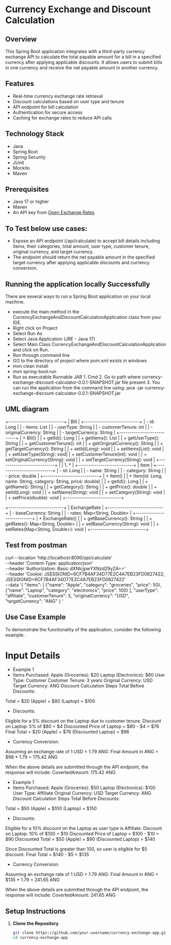 # Currency Exchange and Discount Calculation

## Overview
This Spring Boot application integrates with a third-party currency exchange API to calculate the total payable amount for a bill in a specified currency after applying applicable discounts. It allows users to submit bills in one currency and receive the net payable amount in another currency.

## Features
- Real-time currency exchange rate retrieval
- Discount calculations based on user type and tenure
- API endpoint for bill calculation
- Authentication for secure access
- Caching for exchange rates to reduce API calls

## Technology Stack
- Java
- Spring Boot
- Spring Security
- JUnit
- Mockito
- Maven

## Prerequisites
- Java 17 or higher
- Maven
- An API key from [Open Exchange Rates](https://openexchangerates.org/)

## To Test below use cases:
- Expose an API endpoint (/api/calculate) to accept bill details including items, their categories, total amount, user type, customer tenure, original currency, and target currency. 
- The endpoint should return the net payable amount in the specified target currency after applying applicable discounts and currency conversion.

## Running the application locally Successfully
There are several ways to run a Spring Boot application on your local machine.

- execute the main method in the CurrencyExchangeAndDiscountCalculationApplication class from your IDE.
- Right click on Project
- Select Run As
- Select Java Application (JRE - Java 17)
- Select Main Class CurrencyExchangeAndDiscountCalculationApplication and click on Run.
- Run through command line
- GO to the directory of project where pom.xml exists in windows
- mvn clean install
- mvn spring-boot:run
- Run as executable Runnable JAR 1. Cmd 2. Go to path where currency-exchange-discount-calculator-0.0.1-SNAPSHOT.jar file present 3. You can run the application from the command line using: java -jar currency-exchange-discount-calculator-0.0.1-SNAPSHOT.jar

## UML diagram

+---------------------------+
|           Bill            |
+---------------------------+
| - id: Long                |
| - items: List<Item>       |
| - userType: String        |
| - customerTenure: int     |
| - originalCurrency: String |
| - targetCurrency: String   |
+---------------------------+
| + Bill()                  |
| + getId(): Long           |
| + getItems(): List<Item>  |
| + getUserType(): String   |
| + getCustomerTenure(): int |
| + getOriginalCurrency(): String |
| + getTargetCurrency(): String |
| + setId(Long): void       |
| + setItems(List<Item>): void |
| + setUserType(String): void|
| + setCustomerTenure(int): void |
| + setOriginalCurrency(String): void |
| + setTargetCurrency(String): void |
+---------------------------+
          |
          | 1..*
          |
+---------------------------+
|           Item            |
+---------------------------+
| - id: Long                |
| - name: String            |
| - category: String        |
| - price: double           |
+---------------------------+
| + Item()                  |
| + Item(id: Long, name: String, category: String, price: double) |
| + getId(): Long           |
| + getName(): String       |
| + getCategory(): String    |
| + getPrice(): double      |
| + setId(Long): void       |
| + setName(String): void    |
| + setCategory(String): void |
| + setPrice(double): void   |
+---------------------------+

+---------------------------+
|       ExchangeRate        |
+---------------------------+
| - baseCurrency: String    |
| - rates: Map<String, Double> |
+---------------------------+
| + ExchangeRate()          |
| + getBaseCurrency(): String |
| + getRates(): Map<String, Double> |
| + setBaseCurrency(String): void |
| + setRates(Map<String, Double>): void |
+---------------------------+

## Test from postman

curl --location 'http://localhost:8090/api/calculate' \
--header 'Content-Type: application/json' \
--header 'Authorization: Basic dXNlcjpwYXNzd29yZA==' \
--header 'Cookie: JSESSIONID=6CF7B4AF34D77E2C4A7EB23FD0827422; JSESSIONID=6CF7B4AF34D77E2C4A7EB23FD0827422' \
--data '{
"items": [
{"name": "Apple", "category": "groceries", "price": 50},
{"name": "Laptop", "category": "electronics", "price": 100}
],
"userType": "affiliate",
"customerTenure": 3,
"originalCurrency": "USD",
"targetCurrency": "ANG"
}
'

## Use Case Example
To demonstrate the functionality of the application, consider the following example:

# Input Details
- Example 1
- Items Purchased:
Apple (Groceries): $20
Laptop (Electronics): $80
User Type: Customer
Customer Tenure: 3 years
Original Currency: USD
Target Currency: ANG
Discount Calculation Steps
Total Before Discounts:

Total = $20 (Apple) + $80 (Laptop) = $100

- Discounts:

Eligible for a 5% discount on the Laptop due to customer tenure.
Discount on Laptop: 5% of $80 = $4
Discounted Price of Laptop = $80 - $4 = $76
Final Total = $20 (Apple) + $76 (Discounted Laptop) = $96

- Currency Conversion:

Assuming an exchange rate of 1 USD = 1.79 ANG:
Final Amount in ANG = $98 * 1.79 = 175.42 ANG

When the above details are submitted through the API endpoint, the response will include:
CovertedAmount: 175.42 ANG


- Example 1
- Items Purchased:
Apple (Groceries): $50
Laptop (Electronics): $100
User Type: Affiliate
Original Currency: USD
Target Currency: ANG
Discount Calculation Steps
Total Before Discounts:

Total = $50 (Apple) + $100 (Laptop) = $150

- Discounts:

Eligible for a 10% discount on the Laptop as user type is Affiliate.
Discount on Laptop: 10% of $100 = $10
Discounted Price of Laptop = $100 - $10 = $90
Discounted Total = $50 (Apple) + $90 (Discounted Laptop) = $140

Since Discounted Total is greater than 100, so user is eligible for $5 discount.
Final Total =  $140 - $5 = $135

- Currency Conversion:

Assuming an exchange rate of 1 USD = 1.79 ANG:
Final Amount in ANG = $135 * 1.79 = 241.65 ANG

When the above details are submitted through the API endpoint, the response will include:
CovertedAmount: 241.65 ANG

## Setup Instructions

1. **Clone the Repository**
   ```bash
   git clone https://github.com/your-username/currency-exchange-app.git
   cd currency-exchange-app
